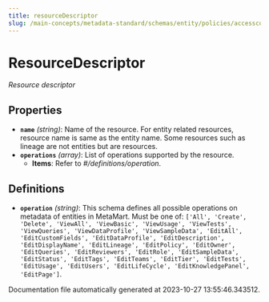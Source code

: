 ```yaml
---
title: resourceDescriptor
slug: /main-concepts/metadata-standard/schemas/entity/policies/accesscontrol/resourcedescriptor
---
```


# ResourceDescriptor

*Resource descriptor*

## Properties

- **`name`** *(string)*: Name of the resource. For entity related resources, resource name is same as the entity name. Some resources such as lineage are not entities but are resources.
- **`operations`** *(array)*: List of operations supported by the resource.
  - **Items**: Refer to *#/definitions/operation*.
## Definitions

- **`operation`** *(string)*: This schema defines all possible operations on metadata of entities in MetaMart. Must be one of: `['All', 'Create', 'Delete', 'ViewAll', 'ViewBasic', 'ViewUsage', 'ViewTests', 'ViewQueries', 'ViewDataProfile', 'ViewSampleData', 'EditAll', 'EditCustomFields', 'EditDataProfile', 'EditDescription', 'EditDisplayName', 'EditLineage', 'EditPolicy', 'EditOwner', 'EditQueries', 'EditReviewers', 'EditRole', 'EditSampleData', 'EditStatus', 'EditTags', 'EditTeams', 'EditTier', 'EditTests', 'EditUsage', 'EditUsers', 'EditLifeCycle', 'EditKnowledgePanel', 'EditPage']`.


Documentation file automatically generated at 2023-10-27 13:55:46.343512.
